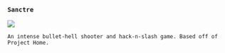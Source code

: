 ### `Sanctre`
![](https://i.imgur.com/FDwntgL.png)

`An intense bullet-hell shooter and hack-n-slash game. Based off of Project Home.`
